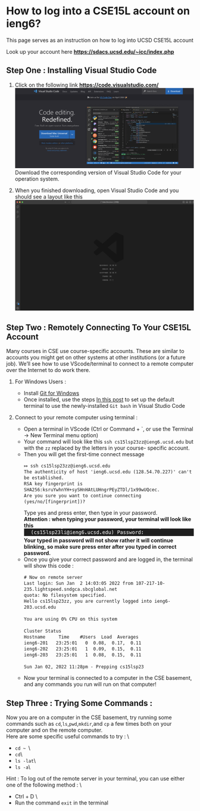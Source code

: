 # How to log into a CSE15L account on ieng6?
This page serves as an instruction on how to log into UCSD CSE15L account

Look up your account here **<https://sdacs.ucsd.edu/~icc/index.php>**

## Step One : Installing Visual Studio Code
1. Click on the following link **<https://code.visualstudio.com/>**
![Image](VisualStudio.png)
Download the corresponding version of Visual Studio Code for your operation system.

2. When you finished downloading, open Visual Studio Code and you should see a layout like this
![Image](VisualStudioTerminal.png)

## Step Two : Remotely Connecting To Your CSE15L Account
Many courses in CSE use course-specific accounts. These are similar to accounts you might get on other systems at other institutions (or a future job). We’ll see how to use VScode/terminal to connect to a remote computer over the Internet to do work there.

1. For Windows Users :
    - Install [Git for Windows](https://gitforwindows.org/)
    - Once installed, use the steps [In this post](https://stackoverflow.com/questions/42606837/how-do-i-use-bash-on-windows-from-the-visual-studio-code-integrated-terminal/50527994#50527994) to set up the default terminal to use the newly-installed `Git bash` in Visual Studio Code

2. Connect to your remote computer using terminal :
    - Open a terminal in VScode (Ctrl or Command + \`, or use the Terminal → New Terminal menu option)
    - Your command will look like this `ssh cs15lsp23zz@ieng6.ucsd.edu` but with the `zz` replaced by the letters in your course- specific account.
    - Then you will get the first-time connect message 
        ```
        ⤇ ssh cs15lsp23zz@ieng6.ucsd.edu
        The authenticity of host 'ieng6.ucsd.edu (128.54.70.227)' can't be established.
        RSA key fingerprint is SHA256:ksruYwhnYH+sySHnHAtLUHngrPEyZTDl/1x99wUQcec.
        Are you sure you want to continue connecting (yes/no/[fingerprint])? 
        ```
        Type yes and press enter, then type in your password.\
        **Attention : when typing your password, your terminal will look like this ![Image](PassWord.png) Your typed in password will not show rather it will continue blinking, so make sure press enter after you typed in correct password.**
    - Once you give your correct password and are logged in, the terminal will show this code :
        ```
        # Now on remote server
        Last login: Sun Jan  2 14:03:05 2022 from 107-217-10-235.lightspeed.sndgca.sbcglobal.net
        quota: No filesystem specified.
        Hello cs15lsp23zz, you are currently logged into ieng6-203.ucsd.edu
        
        You are using 0% CPU on this system
        
        Cluster Status 
        Hostname     Time    #Users  Load  Averages  
        ieng6-201   23:25:01   0  0.08,  0.17,  0.11
        ieng6-202   23:25:01   1  0.09,  0.15,  0.11
        ieng6-203   23:25:01   1  0.08,  0.15,  0.11
        
        Sun Jan 02, 2022 11:28pm - Prepping cs15lsp23
        ```
    - Now your terminal is connected to a computer in the CSE basement, and any commands you run will run on that computer! 

## Step Three : Trying Some Commands : 
Now you are on a computer in the CSE basement, try running some commands such as `cd`,`ls`,`pwd`,`mkdir`,and `cp` a few times both on your computer and on the remote computer.\
Here are some specific useful commands to try : \
- `cd ~ `\
- `cd`\
- `ls -lat`\
- `ls -a`\

Hint : To log out of the remote server in your terminal, you can use either one of the following method : \
- Ctrl + D \
- Run the command `exit` in the terminal
